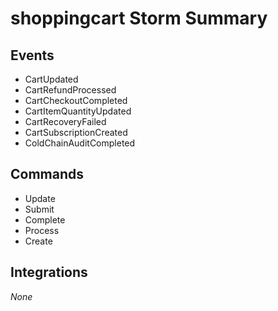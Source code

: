 # shoppingcart Storm Summary

## Events
- CartUpdated
- CartRefundProcessed
- CartCheckoutCompleted
- CartItemQuantityUpdated
- CartRecoveryFailed
- CartSubscriptionCreated
- ColdChainAuditCompleted

## Commands
- Update
- Submit
- Complete
- Process
- Create

## Integrations
_None_
